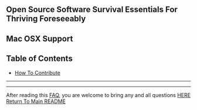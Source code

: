 ## Open Source Software Survival Essentials For Thriving Foreseeably

## Mac OSX Support

## Table of Contents

- [How To Contribute](#how-to-contribute)

---


---

After reading this [FAQ](pages/faq.md), you are welcome to bring any and all questions [HERE](https://www.facebook.com/groups/BigDataProcessing)  
[Return To Main README](../README.md)